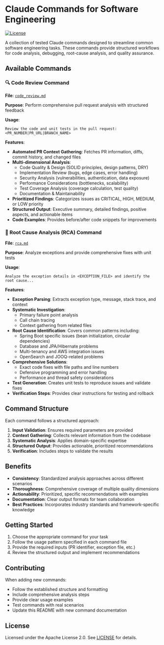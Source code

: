 # Claude Commands for Software Engineering

[![License](https://img.shields.io/badge/license-Apache%202.0-blue.svg)](LICENSE)

A collection of tested Claude commands designed to streamline common software engineering tasks. These commands provide structured workflows for code analysis, debugging, root-cause analysis, and quality assurance.


## Available Commands

### 🔍 Code Review Command

**File**: [`code_review.md`](code_review.md)

**Purpose**: Perform comprehensive pull request analysis with structured feedback

**Usage**:
```
Review the code and unit tests in the pull request: <PR_NUMBER|PR_URL|BRANCH_NAME>
```

**Features**:
- **Automated PR Context Gathering**: Fetches PR information, diffs, commit history, and changed files
- **Multi-dimensional Analysis**:
  - Code Quality & Design (SOLID principles, design patterns, DRY)
  - Implementation Review (bugs, edge cases, error handling)
  - Security Analysis (vulnerabilities, authentication, data exposure)
  - Performance Considerations (bottlenecks, scalability)
  - Test Coverage Analysis (coverage calculation, test quality)
  - Documentation & Maintainability
- **Prioritized Findings**: Categorizes issues as CRITICAL, HIGH, MEDIUM, or LOW priority
- **Structured Output**: Executive summary, detailed findings, positive aspects, and actionable items
- **Code Examples**: Provides before/after code snippets for improvements

### 🐛 Root Cause Analysis (RCA) Command

**File**: [`rca.md`](rca.md)

**Purpose**: Analyze exceptions and provide comprehensive fixes with unit tests

**Usage**:
```
Analyze the exception details in <EXCEPTION_FILE> and identify the root cause...
```

**Features**:
- **Exception Parsing**: Extracts exception type, message, stack trace, and context
- **Systematic Investigation**:
  - Primary failure point analysis
  - Call chain tracing
  - Context gathering from related files
- **Root Cause Identification**: Covers common patterns including:
  - Spring Boot specific issues (bean initialization, circular dependencies)
  - Database and JPA/Hibernate problems
  - Multi-tenancy and AWS integration issues
  - OpenSearch and JOOQ-related problems
- **Comprehensive Solutions**:
  - Exact code fixes with file paths and line numbers
  - Defensive programming and error handling
  - Performance and thread safety considerations
- **Test Generation**: Creates unit tests to reproduce issues and validate fixes
- **Verification Steps**: Provides clear instructions for testing and rollback

## Command Structure

Each command follows a structured approach:

1. **Input Validation**: Ensures required parameters are provided
2. **Context Gathering**: Collects relevant information from the codebase
3. **Systematic Analysis**: Applies domain-specific expertise
4. **Structured Output**: Provides actionable, prioritized recommendations
5. **Verification**: Includes steps to validate the results

## Benefits

- **Consistency**: Standardized analysis approaches across different scenarios
- **Thoroughness**: Comprehensive coverage of multiple quality dimensions
- **Actionability**: Prioritized, specific recommendations with examples
- **Documentation**: Clear output formats for team collaboration
- **Best Practices**: Incorporates industry standards and framework-specific knowledge

## Getting Started

1. Choose the appropriate command for your task
2. Follow the usage pattern specified in each command file
3. Provide the required inputs (PR identifier, exception file, etc.)
4. Review the structured output and implement recommendations

## Contributing

When adding new commands:
- Follow the established structure and formatting
- Include comprehensive analysis steps
- Provide clear usage examples
- Test commands with real scenarios
- Update this README with new command documentation

## License

Licensed under the Apache License 2.0. See [LICENSE](LICENSE) for details.
